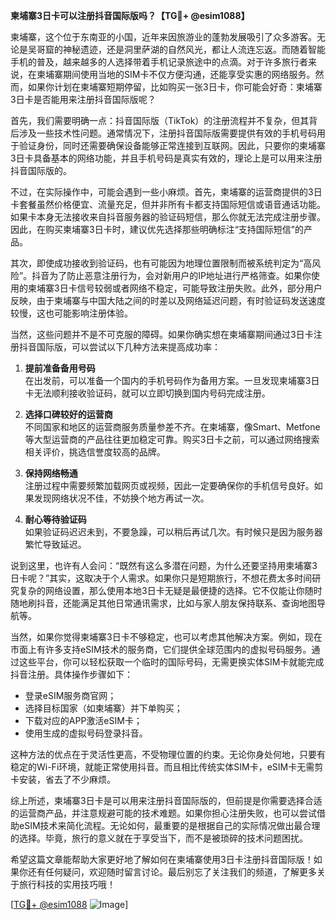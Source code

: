 **柬埔寨3日卡可以注册抖音国际版吗？【TG💪+ @esim1088】**

柬埔寨，这个位于东南亚的小国，近年来因旅游业的蓬勃发展吸引了众多游客。无论是吴哥窟的神秘遗迹，还是洞里萨湖的自然风光，都让人流连忘返。而随着智能手机的普及，越来越多的人选择带着手机记录旅途中的点滴。对于许多旅行者来说，在柬埔寨期间使用当地的SIM卡不仅方便沟通，还能享受实惠的网络服务。然而，如果你计划在柬埔寨短期停留，比如购买一张3日卡，你可能会好奇：柬埔寨3日卡是否能用来注册抖音国际版呢？

首先，我们需要明确一点：抖音国际版（TikTok）的注册流程并不复杂，但其背后涉及一些技术性问题。通常情况下，注册抖音国际版需要提供有效的手机号码用于验证身份，同时还需要确保设备能够正常连接到互联网。因此，只要你的柬埔寨3日卡具备基本的网络功能，并且手机号码是真实有效的，理论上是可以用来注册抖音国际版的。

不过，在实际操作中，可能会遇到一些小麻烦。首先，柬埔寨的运营商提供的3日卡套餐虽然价格便宜、流量充足，但并非所有卡都支持国际短信或语音通话功能。如果卡本身无法接收来自抖音服务器的验证码短信，那么你就无法完成注册步骤。因此，在购买柬埔寨3日卡时，建议优先选择那些明确标注“支持国际短信”的产品。

其次，即使成功接收到验证码，也有可能因为地理位置限制而被系统判定为“高风险”。抖音为了防止恶意注册行为，会对新用户的IP地址进行严格筛查。如果你使用的柬埔寨3日卡信号较弱或者网络不稳定，可能导致注册失败。此外，部分用户反映，由于柬埔寨与中国大陆之间的时差以及网络延迟问题，有时验证码发送速度较慢，这也可能影响注册体验。

当然，这些问题并不是不可克服的障碍。如果你确实想在柬埔寨期间通过3日卡注册抖音国际版，可以尝试以下几种方法来提高成功率：

1. **提前准备备用号码**  
   在出发前，可以准备一个国内的手机号码作为备用方案。一旦发现柬埔寨3日卡无法顺利接收验证码，就可以立即切换到国内号码完成注册。

2. **选择口碑较好的运营商**  
   不同国家和地区的运营商服务质量参差不齐。在柬埔寨，像Smart、Metfone等大型运营商的产品往往更加稳定可靠。购买3日卡之前，可以通过网络搜索相关评价，挑选信誉度较高的品牌。

3. **保持网络畅通**  
   注册过程中需要频繁加载网页或视频，因此一定要确保你的手机信号良好。如果发现网络状况不佳，不妨换个地方再试一次。

4. **耐心等待验证码**  
   如果验证码迟迟未到，不要急躁，可以稍后再试几次。有时候只是因为服务器繁忙导致延迟。

说到这里，也许有人会问：“既然有这么多潜在问题，为什么还要坚持用柬埔寨3日卡呢？”其实，这取决于个人需求。如果你只是短期旅行，不想花费太多时间研究复杂的网络设置，那么使用本地3日卡无疑是最便捷的选择。它不仅能让你随时随地刷抖音，还能满足其他日常通讯需求，比如与家人朋友保持联系、查询地图导航等。

当然，如果你觉得柬埔寨3日卡不够稳定，也可以考虑其他解决方案。例如，现在市面上有许多支持eSIM技术的服务商，它们提供全球范围内的虚拟号码服务。通过这些平台，你可以轻松获取一个临时的国际号码，无需更换实体SIM卡就能完成抖音注册。具体操作步骤如下：

- 登录eSIM服务商官网；
- 选择目标国家（如柬埔寨）并下单购买；
- 下载对应的APP激活eSIM卡；
- 使用生成的虚拟号码登录抖音。

这种方法的优点在于灵活性更高，不受物理位置的约束。无论你身处何地，只要有稳定的Wi-Fi环境，就能正常使用抖音。而且相比传统实体SIM卡，eSIM卡无需剪卡安装，省去了不少麻烦。

综上所述，柬埔寨3日卡是可以用来注册抖音国际版的，但前提是你需要选择合适的运营商产品，并注意规避可能的技术难题。如果你担心注册失败，也可以尝试借助eSIM技术来简化流程。无论如何，最重要的是根据自己的实际情况做出最合理的选择。毕竟，旅行的意义就在于享受当下，而不是被琐碎的技术问题困扰。

希望这篇文章能帮助大家更好地了解如何在柬埔寨使用3日卡注册抖音国际版！如果你还有任何疑问，欢迎随时留言讨论。最后别忘了关注我们的频道，了解更多关于旅行科技的实用技巧哦！

[[TG💪+ @esim1088](https://t.me/s/esim1088) ![Image](https://i.postimg.cc/4NQfJmqS/Snipaste-2025-05-13-00-14-12.png)]